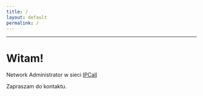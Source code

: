 ```yaml
---
title: /
layout: default
permalink: /
---
```

---

# Witam!
Network Administrator w sieci [IPCall ](https://ipcall.pl)

Zapraszam do kontaktu.
